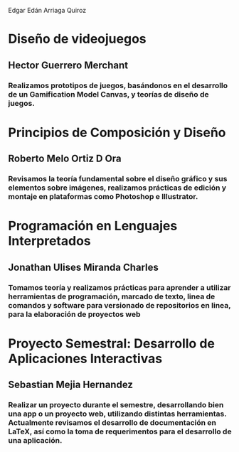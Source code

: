 Edgar Edán Arriaga Quiroz

# Diseño de videojuegos

## Hector Guerrero Merchant

### Realizamos prototipos de juegos, basándonos en el desarrollo de un Gamification Model Canvas, y teorías de diseño de juegos.

# Principios de Composición y Diseño

## Roberto Melo Ortiz D Ora

### Revisamos la teoría fundamental sobre el diseño gráfico y sus elementos sobre imágenes, realizamos prácticas de edición y montaje en plataformas como Photoshop e Illustrator.

# Programación en Lenguajes Interpretados

## Jonathan Ulises Miranda Charles

### Tomamos teoría y realizamos prácticas para aprender a utilizar herramientas de programación, marcado de texto, linea de comandos y software para versionado de repositorios en linea, para la elaboración de proyectos web

# Proyecto Semestral: Desarrollo de Aplicaciones Interactivas

## Sebastian Mejia Hernandez 

### Realizar un proyecto durante el semestre, desarrollando bien una app o un proyecto web, utilizando distintas herramientas. Actualmente revisamos el desarrollo de documentación en LaTeX, así como la toma de requerimentos para el desarrollo de una aplicación. 